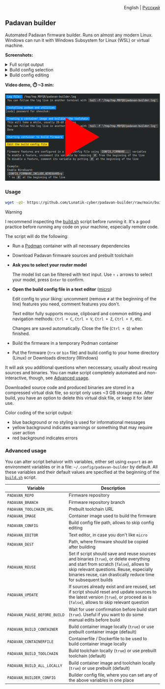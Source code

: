 <p align="right">English | <a href="README.ru.md">Русский</a></p>

## Padavan builder

Automated Padavan firmware builder. Runs on almost any modern Linux. Windows can run it with Windows Subsystem for Linux (WSL) or virtual machine.

**Screenshots:**

<details>
  <summary>Full script output</summary>

  ![Full script output](misc/screenshots/main.webp)
</details>

<details>
  <summary>Build config selection</summary>

  ![Build config selection](misc/screenshots/select-config.webp)
</details>

<details>
  <summary>Build config editing</summary>

  ![Build config editing](misc/screenshots/edit-config.webp)
</details>

**Video demo, ⏱️ ~3 min:**

[![Video demo](misc/screenshots/video-preview.webp)](https://youtu.be/AX7YRaR9CBw)


### Usage

```sh
wget -qO- https://github.com/Lunatik-cyber/padavan-builder/raw/main/build.sh | bash
```

> [!WARNING]  
> I recommend inspecting the [build.sh](build.sh) script before running it. It's a good practice before running any code on your machine, especially remote code.

The script will do the following:

- Run a [Podman](https://podman.io) container with all necessary dependencies

- Download Padavan firmware sources and prebuilt toolchain

- **Ask you to select your router model**

  The model list can be filtered with text input. Use `↑` `↓` arrows to select your model, press `Enter` to confirm.

- **Open the build config file in a text editor** ([micro](https://micro-editor.github.io))

  Edit config to your liking: uncomment (remove `#` at the beginning of the line) features you need, comment features you don't.

  Text editor fully supports mouse, clipboard and common editing and navigation methods: `Ctrl + C`, `Ctrl + V`, `Ctrl + Z`, `Ctrl + F`, etc.

  Changes are saved automatically. Close the file (`Ctrl + Q`) when finished.

- Build the firmware in a temporary Podman container

- Put the firmware (`trx` or `bin` file) and build config to your home directory (Linux) or Downloads directory (Windows)


It will ask you additional questions when neccessary, usually about reusing sources and binaries. You can make script completely automated and non-interactive, though, see [Advanced usage](#advanced-usage).

Downloaded source code and produced binaries are stored in a compressed virtual disk file, so script only uses ~3 GB storage max. After build, you have an option to delete this virtual disk file, or keep it for later use.

Color coding of the script output:

- blue background or no styling is used for informational messages
- yellow background indicates warnings or something that may require user action
- red background indicates errors


### Advanced usage

You can alter script behaivor with variables, either set using `export` as an environment variables or in a file: `~/.config/padavan-builder` by default. All these variables and their default values are specified at the beginning of the [`build.sh`](build.sh) script.

Variable                     | Description
-----------------------------|------------------------------------------------------
`PADAVAN_REPO`               | Firmware repository
`PADAVAN_BRANCH`             | Firmware repository branch
`PADAVAN_TOOLCHAIN_URL`      | Prebuilt toolchain URL
`PADAVAN_IMAGE`              | Container image used to build the firmware
`PADAVAN_CONFIG`             | Build config file path, allows to skip config editing
`PADAVAN_EDITOR`             | Text editor, in case you don't like `micro`
`PADAVAN_DEST`               | Path, where firmware should be copied after building
`PADAVAN_REUSE`              | Set if script should save and reuse sources and binaries (`true`), or delete everything and start from scratch (`false`), allows to skip relevant questions. Reuse, especially binaries reuse, can drastically reduce time for subsequent builds
`PADAVAN_UPDATE`             | If sources already exist and are reused, set if script should reset and update sources to the latest version (`true`), or proceed as is (`false`), allows to skip relevant question
`PADAVAN_PAUSE_BEFORE_BUILD` | Wait for user confirmation before build start (`true`). Useful if you want to do some manual edits before build
`PADAVAN_BUILD_CONTAINER`    | Build container image locally (`true`) or use prebuilt container image (default)
`PADAVAN_CONTAINERFILE`      | Containerfile / Dockerfile to be used to build container image locally
`PADAVAN_BUILD_TOOLCHAIN`    | Build toolchain locally (`true`) or use prebuilt toolchain (default)
`PADAVAN_BUILD_ALL_LOCALLY`  | Build container image and toolchain locally (`true`) or use prebuilt (default)
`PADAVAN_BUILDER_CONFIG`     | Builder config file, where you can set any of the above variables in one place
